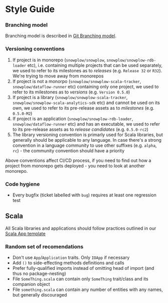 # Style Guide

### Branching model

Branching model is described in [Git Branching model][git-branching].

### Versioning conventions

1. If project is in monorepo (`snowplow/snowplow`, `snowplow/snowplow-rdb-loader` etc), i.e. containing multiple projects that can be used separately, we used to refer to its milestones as to *releases* (e.g. `Release 32` or `R32`). We're trying to move away from monorepos
2. If project is not a monorpo (`snowplow/snowplow-scala-tracker`, `snowplow/dataflow-runner` etc) containing only one project, we used to refer to its milestones as to *versions* (e.g. `Version 0.5.0`)
3. If project is a library (`snowplow/snowplow-scala-tracker`, `snowplow/snowplow-scala-analytics-sdk` etc) and cannot be used on its own, we used to refer to its pre-release assets as to *milestones* (e.g. `0.5.0-M2`)
4. If project is an application (`snowplow/snowplow-rdb-loader`, `snowplow/dataflow-runner` etc) and has an executable, we used to refer to its pre-release assets as to *release candidates* (e.g. `0.5.0-rc2`)
5. The library versioning convention is primarly used for Scala libraries, but generally should be applicable to any language. In case there's a strong convention in a language community to use other suffixes (e.g. `alpha`, `rc`) - the community convention should have a priority

Above conventions affect CI/CD process, if you need to find out how a project from monorepo gets deployed - you need to look at another monorepo.

### Code hygiene

* Every bugfix (ticket labelled with `bug`) requires at least one regression test

## Scala

All Scala libraries and applications should follow practices outlined in our [Scala App template][scala-app-template]

### Random set of recomendations

* Don't use `App`/`Application` traits. Only `IOApp` if necessary
* Add `()` to side-effecting methods definitions and calls
* Prefer fully-qualified imports instead of omitting head of import (and thus no package-nesting)
* File `SomeThing.scala` can contain only `SomeThing` trait/class and its companion object
* File `something.scala` can contain any number of entities with any names, but generally discouraged

[scala-app-template]: https://github.com/snowplow/snowplow-scala-app.g8
[scala-style-guide]: https://docs.scala-lang.org/style/
[git-branching]: ./git-branching.md
